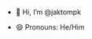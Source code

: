 - 👋 Hi, I’m @jaktompk

- 😄 Pronouns: He/Him


<!---
jaktompk/jaktompk is a ✨ special ✨ repository because its `README.md` (this file) appears on your GitHub profile.
You can click the Preview link to take a look at your changes.
--->
